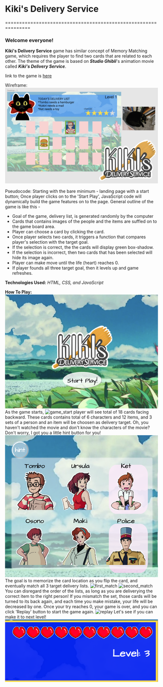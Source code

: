# Kiki's Delivery Service
===============================================================
### Welcome everyone!
**Kiki's Delivery Service** game has similar concept of Memory Matching game, which requires the player to find two cards that are related to each other. The theme of the game is based on _**Studio Ghibli**_'s animation movie called _**Kiki's Delivery Service**_. 

link to the game is [here](https://bosunkim92.github.io/kikis-delivery-game)

Wireframe:
![Figma_wireframe](./img/figma.png)

Pseudocode:
Starting with the bare minimum - landing page with a start button;
Once player clicks on to the 'Start Play', JavaScript code will dynamically 
build the game features on to the page. 
General outline of the game is like this -
* Goal of the game, delivery list, is generated randomly by the computer
* Cards that contains images of the people and the items are suffled on to the game board area.
* Player can choose a card by clicking the card.
* Once player selects two cards, it triggers a function that compares player's selection with the target goal.
* If the selection is correct, the the cards will display green box-shadow.
* If the selection is  incorrect, then two cards that has been selected will hide its image again.
* Player can make move until the life (heart) reaches 0. 
* If player founds all three target goal, then it levels up and game refreshes.

**Technologies Used:** _HTML, CSS, and JavaScript_

**How To Play:**
![landing_page](./img/landing.png)
As the game starts, 
![game_start](./img/game_start.png)
player will see total of 18 cards facing backward.
These cards contains total of 6 characters and 12 items, and 3 sets of a person and an item will be choosen as delivery target.
Oh, you haven't watched the movie and don't know the characters of the movie? Don't worry, I got you a little hint button for you!
![hint](./img/hint.png)
The goal is to memorize the card location as you flip the card, and eventually match all 3 target delivery lists.
![first_match](./img/first_match.png)
![second_match](./img/second-match.png)
You can disregard the order of the lists, as long as you are deliverying the correct item to the right person!
If you mismatch the set, those cards will be turned to its back again, and each time you make mistake, your life will be decreased by one. 
Once your try reaches 0, your game is over, and you can click 'Replay' button to start the game again.
![replay](./img/replay.png)
Let's see if you can make it to next level!
![levelup](./img/levelup.png)